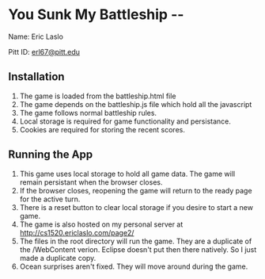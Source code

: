 # You Sunk My Battleship -- <Replace with your name>

Name: Eric Laslo

Pitt ID: erl67@pitt.edu

## Installation

1. The game is loaded from the battleship.html file
2. The game depends on the battleship.js file which hold all the javascript
3. The game follows normal battleship rules.
4. Local storage is required for game functionality and persistance.
5. Cookies are required for storing the recent scores.


## Running the App

1. This game uses local storage to hold all game data. The game will remain persistant when the browser closes.
2. If the browser closes, reopening the game will return to the ready page for the active turn.
3. There is a reset button to clear local storage if you desire to start a new game.
4. The game is also hosted on my personal server at http://cs1520.ericlaslo.com/page2/
5. The files in the root directory will run the game. They are a duplicate of the /WebContent verion. Eclipse doesn't put then there natively. So I just made a duplicate copy.
6. Ocean surprises aren't fixed. They will move around during the game.
